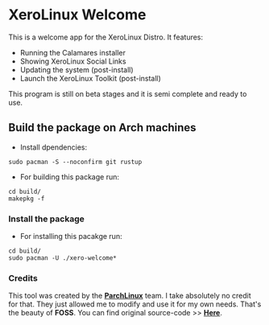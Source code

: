 # XeroLinux Welcome

This is a welcome app for the XeroLinux Distro. It features:

- Running the Calamares installer
- Showing XeroLinux Social Links
- Updating the system (post-install)
- Launch the XeroLinux Toolkit (post-install)

This program is still on beta stages and it is semi complete and ready to use.

## Build the package on Arch machines

- Install dpendencies:
```shell
sudo pacman -S --noconfirm git rustup
```

- For building this package run:
```shell
cd build/
makepkg -f
```

### Install the package
- For installing this pacakge run:
```shell
cd build/
sudo pacman -U ./xero-welcome*
```

### Credits

This tool was created by the [**ParchLinux**](https://parchlinux.com/en) team. I take absolutely no credit for that. They just allowed me to modify and use it for my own needs. That's the beauty of **FOSS**. You can find original source-code >> [**Here**](https://git.parchlinux.com/applications/parch-welcome/-/tree/main?ref_type=heads).
